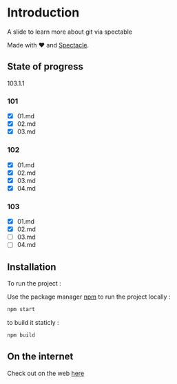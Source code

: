 # Introduction

A slide to learn more about git via spectable

Made with ❤️ and [Spectacle](https://github.com/FormidableLabs/spectacle/).

## State of progress

103.1.1

### 101 

- [x] 01.md
- [x] 02.md
- [x] 03.md

### 102

- [x] 01.md
- [x] 02.md
- [x] 03.md
- [x] 04.md

### 103

- [x] 01.md
- [x] 02.md
- [ ] 03.md
- [ ] 04.md

## Installation

To run the project :

Use the package manager [npm](https://www.npmjs.com/) to run the project locally : 

```bash
npm start
```

to build it staticly : 

```bash
npm build
```

## On the internet

Check out on the web [here](https://ecv-git-learning-thibaut-dusautoirs-projects.vercel.app/?slideIndex=0&stepIndex=0)
